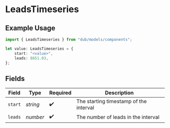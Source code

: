 # LeadsTimeseries

## Example Usage

```typescript
import { LeadsTimeseries } from "dub/models/components";

let value: LeadsTimeseries = {
    start: "<value>",
    leads: 8651.03,
};
```

## Fields

| Field                                  | Type                                   | Required                               | Description                            |
| -------------------------------------- | -------------------------------------- | -------------------------------------- | -------------------------------------- |
| `start`                                | *string*                               | :heavy_check_mark:                     | The starting timestamp of the interval |
| `leads`                                | *number*                               | :heavy_check_mark:                     | The number of leads in the interval    |